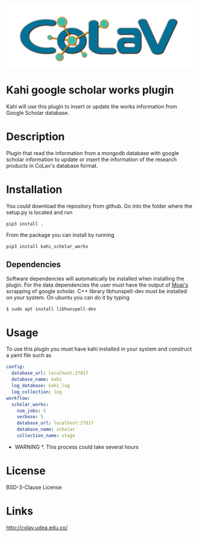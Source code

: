 <center><img src="https://raw.githubusercontent.com/colav/colav.github.io/master/img/Logo.png"/></center>

# Kahi google scholar works plugin 
Kahi will use this plugin to insert or update the works information from Google Scholar database.

# Description
Plugin that read the information from a mongodb database with google scholar information to update or insert the information of the research products in CoLav's database format.

# Installation
You could download the repository from github. Go into the folder where the setup.py is located and run
```shell
pip3 install .
```
From the package you can install by running
```shell
pip3 install kahi_scholar_works
```

## Dependencies
Software dependencies will automatically be installed when installing the plugin.
For the data dependencies the user must have the output of [Moai's](https://github.com/colav/Moai) scrapping of google scholar.
C++ library libhunspell-dev must be installed on your system. On ubuntu you can do it by typing
```shell
$ sudo apt install libhunspell-dev
```

# Usage
To use this plugin you must have kahi installed in your system and construct a yaml file such as
```yaml
config:
  database_url: localhost:27017
  database_name: kahi
  log_database: kahi_log
  log_collection: log
workflow:
  scholar_works:
    num_jobs: 5
    verbose: 5
    database_url: localhost:27017
    database_name: scholar
    collection_name: stage
```

* WARNING *. This process could take several hours

# License
BSD-3-Clause License 

# Links
http://colav.udea.edu.co/

